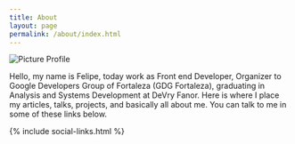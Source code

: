 ```yaml
---
title: About
layout: page
permalink: /about/index.html
---
```

<img src="{{site.url}}/{{ site.picture }}" alt="Picture Profile" class="animated">

<div class="animated">
	<p>
		Hello, my name is Felipe, today work as Front end Developer, Organizer to Google Developers Group of Fortaleza (GDG Fortaleza), graduating in Analysis and Systems Development at DeVry Fanor. Here is where I place my articles, talks, projects, and basically all about me. You can talk to me in some of these links below.
	</p>	
</div>

<div class="social-links-center animated">
	{% include social-links.html %}	
</div>
